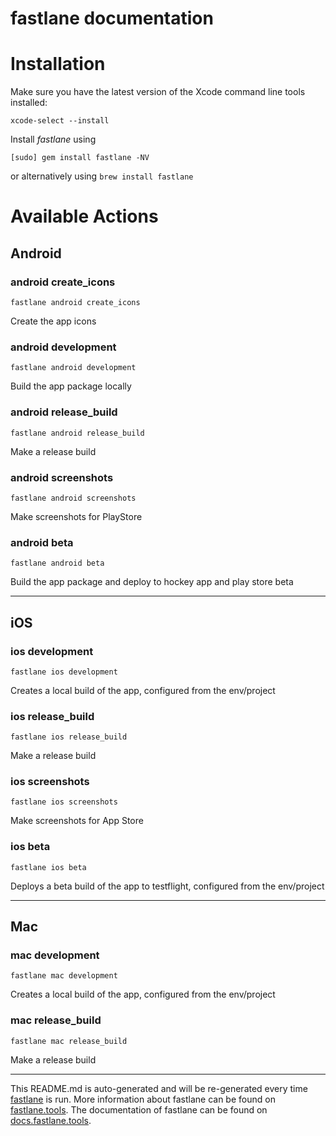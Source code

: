 fastlane documentation
================
# Installation

Make sure you have the latest version of the Xcode command line tools installed:

```
xcode-select --install
```

Install _fastlane_ using
```
[sudo] gem install fastlane -NV
```
or alternatively using `brew install fastlane`

# Available Actions
## Android
### android create_icons
```
fastlane android create_icons
```
Create the app icons
### android development
```
fastlane android development
```
Build the app package locally
### android release_build
```
fastlane android release_build
```
Make a release build
### android screenshots
```
fastlane android screenshots
```
Make screenshots for PlayStore
### android beta
```
fastlane android beta
```
Build the app package and deploy to hockey app and play store beta

----

## iOS
### ios development
```
fastlane ios development
```
Creates a local build of the app, configured from the env/project
### ios release_build
```
fastlane ios release_build
```
Make a release build
### ios screenshots
```
fastlane ios screenshots
```
Make screenshots for App Store
### ios beta
```
fastlane ios beta
```
Deploys a beta build of the app to testflight, configured from the env/project

----

## Mac
### mac development
```
fastlane mac development
```
Creates a local build of the app, configured from the env/project
### mac release_build
```
fastlane mac release_build
```
Make a release build

----

This README.md is auto-generated and will be re-generated every time [fastlane](https://fastlane.tools) is run.
More information about fastlane can be found on [fastlane.tools](https://fastlane.tools).
The documentation of fastlane can be found on [docs.fastlane.tools](https://docs.fastlane.tools).
